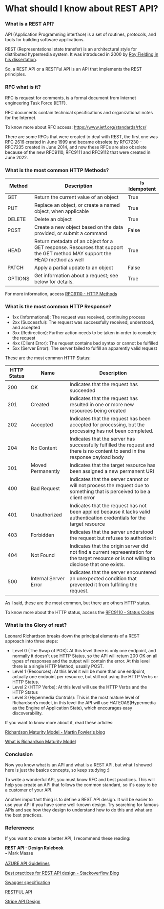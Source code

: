 # What should I know about REST API?

### What is a REST API?

API (Application Programming interface) is a set of routines, protocols, and tools for building software applications.

REST (Representational state transfer) is an architectural style for distributed hypermedia system. It was introduced in 2000 by [Roy Fielding in his dissertation](https://www.ics.uci.edu/\~fielding/pubs/dissertation/rest\_arch\_style.htm).

So, a REST API or a RESTFul API is an API that implements the REST principles.

### RFC what is it?

RFC is request for comments, is a formal document from Internet engineering Task Force (IETF).

RFC documents contain technical specifications and organizational notes for the Internet.

To know more about RFC access: https://www.ietf.org/standards/rfcs/

There are some RFCs that were created to deal with REST, the first one was RFC 2616 created in June 1999 and became obsolete by RFC7230 - RFC7235 created in June 2014, and now these RFCs are also obsolete because of the new RFC9110, RFC9111 and RFC9112 that were created in June 2022.

### What is the most common HTTP Methods?

| Method  | Description                                                                                                                | Is Idempotent |
| ------- | -------------------------------------------------------------------------------------------------------------------------- | ------------- |
| GET     | Return the current value of an object                                                                                      | True          |
| PUT     | Replace an object, or create a named object, when applicable                                                               | True          |
| DELETE  | Delete an object                                                                                                           | True          |
| POST    | Create a new object based on the data provided, or submit a command                                                        | False         |
| HEAD    | Return metadata of an object for a GET response. Resources that support the GET method MAY support the HEAD method as well | True          |
| PATCH   | Apply a partial update to an object                                                                                        | False         |
| OPTIONS | Get information about a request; see below for details.                                                                    | True          |

For more information, access [RFC9110 - HTTP Methods](https://datatracker.ietf.org/doc/html/rfc9110#section-9)

### What is the most common HTTP Response?

* 1xx (Informational): The request was received, continuing process
* 2xx (Successful): The request was successfully received, understood, and accepted
* 3xx (Redirection): Further action needs to be taken in order to complete the request
* 4xx (Client Error): The request contains bad syntax or cannot be fulfilled
* 5xx (Server Error): The server failed to fulfill an apparently valid request

These are the most common HTTP Status:

| HTTP Status | Name                  | Description                                                                                                                                   |
| ----------- | --------------------- | --------------------------------------------------------------------------------------------------------------------------------------------- |
| 200         | OK                    | Indicates that the request has succeeded                                                                                                      |
| 201         | Created               | Indicates that the request has resulted in one or more new resources being created                                                            |
| 202         | Accepted              | Indicates that the request has been accepted for processing, but the processing has not been completed.                                       |
| 204         | No Content            | Indicates that the server has successfully fulfilled the request and there is no content to send in the response payload body                 |
| 301         | Moved Permanently     | Indicates that the target resource has been assigned a new permanent URI                                                                      |
| 400         | Bad Request           | Indicates that the server cannot or will not process the request due to something that is perceived to be a client error                      |
| 401         | Unauthorized          | Indicates that the request has not been applied because it lacks valid authentication credentials for the target resource                     |
| 403         | Forbidden             | Indicates that the server understood the request but refuses to authorize it                                                                  |
| 404         | Not Found             | Indicates that the origin server did not find a current representation for the target resource or is not willing to disclose that one exists. |
| 500         | Internal Server Error | Indicates that the server encountered an unexpected condition that prevented it from fulfilling the request.                                  |

As I said, these are the most common, but there are others HTTP status.

To know more about the HTTP status, access the [RFC9110 - Status Codes](https://datatracker.ietf.org/doc/html/rfc9110#section-15)

### What is the Glory of rest?

Leonard Richardson breaks down the principal elements of a REST approach into three steps:

* Level 0 (The Swap of POX): At this level there is only one endpoint, and normally it doesn't use HTTP Status, so the API will return 200 OK on all types of responses and the output will contain the error. At this level there is a single HTTP Method, usually POST.
* Level 1 (Resources): At this level it will be more than one endpoint, actually one endpoint per resource, but still not using the HTTP Verbs or HTTP Status.
* Level 2 (HTTP Verbs): At this level will use the HTTP Verbs and the HTTP Status
* Level 3 (Hypermedia Controls): This is the most mature level of Richardson’s model, in this level the API will use HATEOAS(Hypermedia as the Engine of Application State), which encourages easy discoverability.

If you want to know more about it, read these articles:

[Richardson Maturity Model - Martin Fowler's blog](https://martinfowler.com/articles/richardsonMaturityModel.html)

[What is Richardson Maturity Model](https://restfulapi.net/resource-naming/)

### Conclusion

Now you know what is an API and what is a REST API, but what I showed here is just the basics concepts, so keep studying :)

To write a wonderful API, you must know RFC and best practices. This will help you create an API that follows the common standard, so it's easy to be a customer of your API.

Another important thing is to define a REST API design. It will be easier to use your API if you have some well-known design. Try searching for famous APIs and see how they design to understand how to do this and what are the best practices.

### References:

If you want to create a better API, I recommend these reading:

**REST API - Design Rulebook**\
**-** Mark Masse\
\
[AZURE API Guidelines](https://github.com/microsoft/api-guidelines/blob/vNext/azure/Guidelines.md)

[Best practices for REST API design - Stackoverflow Blog](https://stackoverflow.blog/2020/03/02/best-practices-for-rest-api-design/)

[Swagger specification](https://swagger.io/specification/)

[RESTFUL API](https://restfulapi.net/)

[Stripe API Design](https://stripe.com/blog/payment-api-design)

